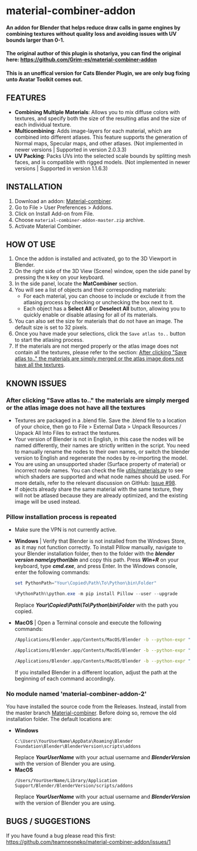 material-combiner-addon
===========
#### An addon for Blender that helps reduce draw calls in game engines by combining textures without quality loss and avoiding issues with UV bounds larger than 0-1.

#### The original author of this plugin is shotariya, you can find the original here: https://github.com/Grim-es/material-combiner-addon
#### This is an unoffical version for Cats Blender Plugin, we are only bug fixing unto Avatar Toolkit comes out.


## FEATURES
* **Combining Multiple Materials**: Allows you to mix diffuse colors with textures, and specify both the size of the resulting atlas and the size of each individual texture.
* **Multicombining**: Adds image-layers for each material, which are combined into different atlases. This feature supports the generation of Normal maps, Specular maps, and other atlases. (Not implemented in newer versions | Supported in version 2.0.3.3)
* **UV Packing**: Packs UVs into the selected scale bounds by splitting mesh faces, and is compatible with rigged models. (Not implemented in newer versions | Supported in version 1.1.6.3)

## INSTALLATION
1. Download an addon: [Material-combiner](https://github.com/teamneoneko/material-combiner-addon/archive/refs/heads/master.zip).
2. Go to File > User Preferences > Addons.
3. Click on Install Add-on from File.
4. Choose `material-combiner-addon-master.zip` archive.
5. Activate Material Combiner.

## HOW OT USE
1. Once the addon is installed and activated, go to the 3D Viewport in Blender.
2. On the right side of the 3D View (Scene) window, open the side panel by pressing the `N` key on your keyboard.
3. In the side panel, locate the **MatCombiner** section.
4. You will see a list of objects and their corresponding materials:
   - For each material, you can choose to include or exclude it from the atlasing process by checking or unchecking the box next to it.
   - Each object has a **Select All** or **Deselect All** button, allowing you to quickly enable or disable atlasing for all of its materials.
5. You can also set the size for materials that do not have an image. The default size is set to 32 pixels.
6. Once you have made your selections, click the `Save atlas to..` button to start the atlasing process.
7. If the materials are not merged properly or the atlas image does not contain all the textures, please refer to the section:
   [After clicking "Save atlas to.." the materials are simply merged or the atlas image does not have all the textures](https://github.com/Grim-es/material-combiner-addon/tree/master?tab=readme-ov-file#after-clicking-save-atlas-to-the-materials-are-simply-merged-or-the-atlas-image-does-not-have-all-the-textures).

## KNOWN ISSUES

### After clicking "Save atlas to.." the materials are simply merged or the atlas image does not have all the textures
- Textures are packaged in a .blend file. Save the .blend file to a location of your choice, then go to File > External Data > Unpack Resources / Unpack All Into Files to extract the textures.
- Your version of Blender is not in English, in this case the nodes will be named differently, their names are strictly written in the script. You need to manually rename the nodes to their own names, or switch the blender version to English and regenerate the nodes by re-importing the model.
- You are using an unsupported shader (Surface property of material) or incorrect node names. You can check the file [utils/materials.py](https://github.com/Grim-es/material-combiner-addon/blob/781d70fbbc2ddfa6813c61255c0cb6c501307a3e/utils/materials.py#L19-L40) to see which shaders are supported and what node names should be used. For more details, refer to the relevant discussion on GitHub: [Issue #98](https://github.com/Grim-es/material-combiner-addon/issues/98).
- If objects already share the same material with the same texture, they will not be atlased because they are already optimized, and the existing image will be used instead.

### Pillow installation process is repeated
- Make sure the VPN is not currently active.

- **Windows** | Verify that Blender is not installed from the Windows Store, as it may not function correctly. To install Pillow manually, navigate to your Blender installation folder, then to the folder with the ***blender version name\python\bin*** and copy this path. Press ***Win+R*** on your keyboard, type ***cmd.exe***, and press Enter. In the Windows console, enter the following commands:
    ```powershell
    set PythonPath="Your\Copied\Path\To\Python\bin\Folder"

    %PythonPath%\python.exe -m pip install Pillow --user --upgrade
    ```
    Replace ***Your\Copied\Path\To\Python\bin\Folder*** with the path you copied.

- **MacOS** | Open a Terminal console and execute the following commands:
    ```bash
    /Applications/Blender.app/Contents/MacOS/Blender -b --python-expr "__import__('ensurepip')._bootstrap()" 

    /Applications/Blender.app/Contents/MacOS/Blender -b --python-expr "__import__('pip._internal')._internal.main(['install', '-U', 'pip', 'setuptools', 'wheel'])"

    /Applications/Blender.app/Contents/MacOS/Blender -b --python-expr "__import__('pip._internal')._internal.main(['install', 'Pillow'])"
    ```
  If you installed Blender in a different location, adjust the path at the beginning of each command accordingly.

### No module named 'material-combiner-addon-2'
You have installed the source code from the Releases. Instead, install from the master branch [Material-combiner](https://github.com/Grim-es/material-combiner-addon/archive/master.zip). Before doing so, remove the old installation folder. The default locations are:
* **Windows**
    ```console
    C:\Users\YourUserName\AppData\Roaming\Blender Foundation\Blender\BlenderVersion\scripts\addons
    ```
  Replace ***YourUserName*** with your actual username and ***BlenderVersion*** with the version of Blender you are using.
* **MacOS**
    ```console
    /Users/YourUserName/Library/Application Support/Blender/BlenderVersion/scripts/addons
    ```
  Replace ***YourUserName*** with your actual username and ***BlenderVersion*** with the version of Blender you are using.

## BUGS / SUGGESTIONS
If you have found a bug please read this first: https://github.com/teamneoneko/material-combiner-addon/issues/1
